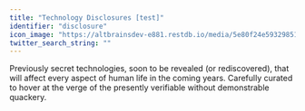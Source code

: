 ```yaml
---
title: "Technology Disclosures [test]"
identifier: "disclosure"
icon_image: "https://altbrainsdev-e881.restdb.io/media/5e80f24e59329851000605bc"
twitter_search_string: ""
---
```

Previously secret technologies, soon to be revealed (or rediscovered), that will affect every aspect of human life in the coming years. Carefully curated to hover at the verge of the presently verifiable without demonstrable quackery.